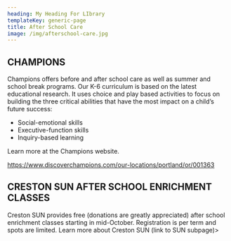 ```yaml
---
heading: My Heading For LIbrary
templateKey: generic-page
title: After School Care
image: /img/afterschool-care.jpg
---
```


## CHAMPIONS

Champions offers before and after school care as well as summer and school break programs. Our K-6 curriculum is based on the latest educational research. It uses choice and play based activities to focus on building the three critical abilities that have the most impact on a child’s future success:

- Social-emotional skills
- Executive-function skills
- Inquiry-based learning

Learn more at the Champions website.

<https://www.discoverchampions.com/our-locations/portland/or/001363>

## CRESTON SUN AFTER SCHOOL ENRICHMENT CLASSES

Creston SUN provides free (donations are greatly appreciated) after school enrichment classes starting in mid-October. Registration is per term and spots are limited. Learn more about Creston SUN (link to SUN subpage)>
